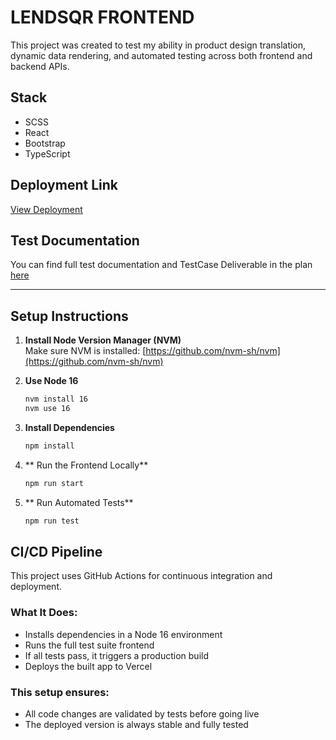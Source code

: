 # LENDSQR FRONTEND

This project was created to test my ability in product design translation, dynamic data rendering, and automated testing across both frontend and backend APIs.

## Stack

- SCSS  
- React  
- Bootstrap  
- TypeScript  

## Deployment Link

[View Deployment](https://lendsqr-fe-test-arabomeivan.vercel.app)

## Test Documentation

You can find full test documentation and TestCase Deliverable in the plan [here](https://docs.google.com/document/d/1nu-BZYQEcH6N6N_gyno_U1fDGJRzyZrWtiRnXXYigDo/edit?usp=sharing)  


---

## Setup Instructions

1. **Install Node Version Manager (NVM)**  
   Make sure NVM is installed: [https://github.com/nvm-sh/nvm](https://github.com/nvm-sh/nvm)


2. **Use Node 16**  
   ```bash
   nvm install 16
   nvm use 16

3. **Install Dependencies**  
   ```bash
   npm install

4. ** Run the Frontend Locally**  
   ```bash
   npm run start

5. ** Run Automated Tests**  
   ```bash
   npm run test

## CI/CD Pipeline

This project uses GitHub Actions for continuous integration and deployment.

### What It Does:

- Installs dependencies in a Node 16 environment  
- Runs the full test suite frontend  
- If all tests pass, it triggers a production build  
- Deploys the built app to Vercel  

### This setup ensures:

- All code changes are validated by tests before going live  
- The deployed version is always stable and fully tested  

